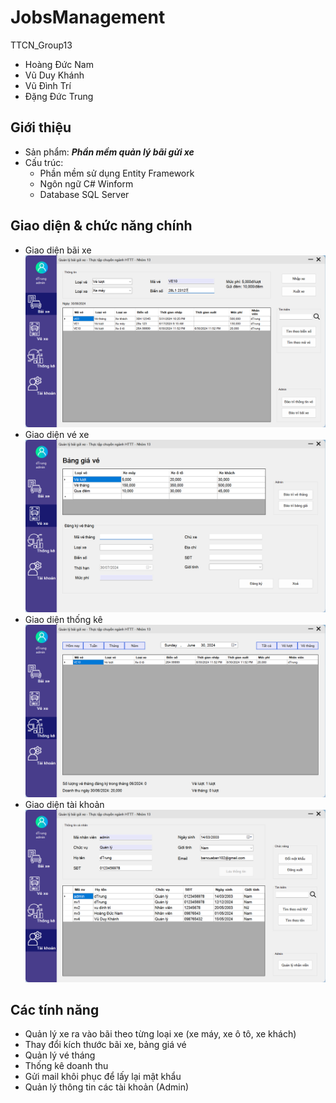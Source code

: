 # JobsManagement
TTCN_Group13
- Hoàng Đức Nam
- Vũ Duy Khánh
- Vũ Đình Trí
- Đặng Đức Trung
## Giới thiệu
- Sản phẩm: ___Phần mềm quản lý bãi gửi xe___
- Cấu trúc: 
    - Phần mềm sử dụng Entity Framework
    - Ngôn ngữ C# Winform
    - Database SQL Server
    
## Giao diện & chức năng chính
* Giao diện bãi xe
  ![Giao diện bãi xe](./images/baixe.png)
* Giao diện vé xe
  ![Giao diện bãi xe](./images/vexe.png)
* Giao diện thống kê
  ![Giao diện thống kê](./images/thongke.png)
* Giao diện tài khoản
  ![Giao diện tài khoản](./images/taikhoan.png)
## Các tính năng
- Quản lý xe ra vào bãi theo từng loại xe (xe máy, xe ô tô, xe khách)
- Thay đổi kích thước bãi xe, bảng giá vé
- Quản lý vé tháng
- Thống kê doanh thu
- Gửi mail khôi phục để lấy lại mật khẩu
- Quản lý thông tin các tài khoản (Admin)
   
